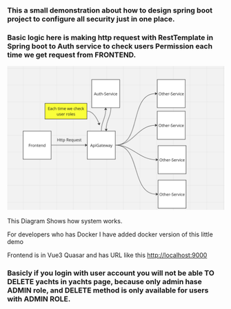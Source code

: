 <h3>This a small demonstration about how to design spring boot project to configure all security just in one place.</h3>
<h3> Basic logic here is making http request with RestTemplate in Spring boot to Auth service to check users Permission each time we get request from FRONTEND.</h3>
<img src="https://github.com/JimmyShukurow/YachtRent/blob/main/images/ApiGateway.png" alt="ApiGateway">
<p>This Diagram Shows how system works.</p>
<p>For developers who has Docker I have added docker version of this little demo</p>
<p>Frontend is in Vue3 Quasar and has URL like this <a href="http://localhost:9000">http://localhost:9000</a> </p>
<h3>Basicly if you login with user account you will not be able TO DELETE yachts in yachts page, because only admin hase ADMIN role, and DELETE method is only available for users with ADMIN ROLE.</h3>
